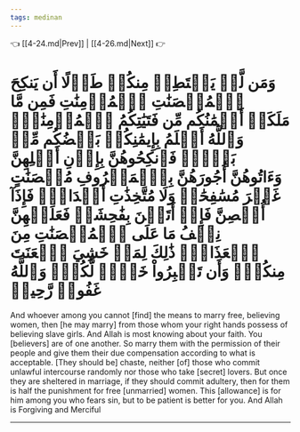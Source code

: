 ```yaml
---
tags: medinan
---
```


👈 [[4-24.md|Prev]] | [[4-26.md|Next]] 👉

# وَمَن لَّمۡ يَسۡتَطِعۡ مِنكُمۡ طَوۡلًا أَن يَنكِحَ ٱلۡمُحۡصَنَٰتِ ٱلۡمُؤۡمِنَٰتِ فَمِن مَّا مَلَكَتۡ أَيۡمَٰنُكُم مِّن فَتَيَٰتِكُمُ ٱلۡمُؤۡمِنَٰتِۚ وَٱللَّهُ أَعۡلَمُ بِإِيمَٰنِكُمۚ بَعۡضُكُم مِّنۢ بَعۡضٖۚ فَٱنكِحُوهُنَّ بِإِذۡنِ أَهۡلِهِنَّ وَءَاتُوهُنَّ أُجُورَهُنَّ بِٱلۡمَعۡرُوفِ مُحۡصَنَٰتٍ غَيۡرَ مُسَٰفِحَٰتٖ وَلَا مُتَّخِذَٰتِ أَخۡدَانٖۚ فَإِذَآ أُحۡصِنَّ فَإِنۡ أَتَيۡنَ بِفَٰحِشَةٖ فَعَلَيۡهِنَّ نِصۡفُ مَا عَلَى ٱلۡمُحۡصَنَٰتِ مِنَ ٱلۡعَذَابِۚ ذَٰلِكَ لِمَنۡ خَشِيَ ٱلۡعَنَتَ مِنكُمۡۚ وَأَن تَصۡبِرُواْ خَيۡرٞ لَّكُمۡۗ وَٱللَّهُ غَفُورٞ رَّحِيمٞ

And whoever among you cannot [find] the means to marry free, believing women, then [he may marry] from those whom your right hands possess of believing slave girls. And Allah is most knowing about your faith. You [believers] are of one another. So marry them with the permission of their people and give them their due compensation according to what is acceptable. [They should be] chaste, neither [of] those who commit unlawful intercourse randomly nor those who take [secret] lovers. But once they are sheltered in marriage, if they should commit adultery, then for them is half the punishment for free [unmarried] women. This [allowance] is for him among you who fears sin, but to be patient is better for you. And Allah is Forgiving and Merciful

---

